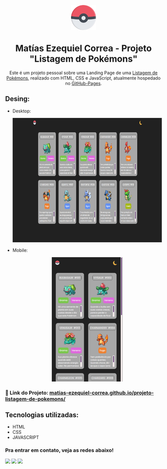 <div align="center">
  <img alt="Logo" src="src/imagens/pokeball.png" width="80" />
</div>
<h1 align="center">
  Matías Ezequiel Correa - Projeto "Listagem de Pokémons"
</h1>
<p align="center">
  Este é um projeto pessoal sobre uma Landing Page de uma <a href="https://matias-ezequiel-correa.github.io/projeto-listagem-de-pokemons/" target="_blank">Listagem de Pokémons,</a> realizado com HTML, CSS e JavaScript, atualmente hospedado no <a href="https://github.com/matias-ezequiel-correa">GitHub-Pages</a>.
</p>

## Desing: 
* Desktop:
[<p align="center"><img height="400em" src="./src/design/desktop-design.PNG" alt="Projeto Listagem de Pokemons - Versão Desktop">](https://matias-ezequiel-correa.github.io/projeto-listagem-de-pokemons/)<p>

* Mobile:
[<p align="center"><img height="400em" src="./src/design/mobile-design.PNG" alt="Projeto Listagem de Pokemons - Versão Mobile">](https://matias-ezequiel-correa.github.io/projeto-listagem-de-pokemons/)<p>

### 🔗 Link do Projeto: <a href="https://matias-ezequiel-correa.github.io/projeto-listagem-de-pokemons/" target="_blank">matias-ezequiel-correa.github.io/projeto-listagem-de-pokemons/</a>

## Tecnologias utilizadas:

 * HTML
 * CSS
 * JAVASCRIPT

 ### Pra entrar em contato, veja as redes abaixo!
 
<div> 
  <a href="https://instagram.com/maticorrea10" target="_blank"><img src="https://img.shields.io/badge/-Instagram-%23E4405F?style=for-the-badge&logo=instagram&logoColor=white" target="_blank"></a>
  <a href = "https://matiasecorrea19@gmail.com"><img src="https://img.shields.io/badge/-Gmail-%23333?style=for-the-badge&logo=gmail&logoColor=white" target="_blank"></a>
  <a href="https://www.linkedin.com/in/matías-ezequiel-correa" target="_blank"><img src="https://img.shields.io/badge/-LinkedIn-%230077B5?style=for-the-badge&logo=linkedin&logoColor=white" target="_blank"></a> 
</div>
